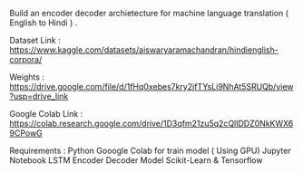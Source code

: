 Build an encoder decoder archietecture for machine language translation ( English to Hindi ) .

Dataset Link : 
https://www.kaggle.com/datasets/aiswaryaramachandran/hindienglish-corpora/

Weights : https://drive.google.com/file/d/1fHq0xebes7kry2jfTYsLi9NhAt5SRUQb/view?usp=drive_link 

Google Colab Link : https://colab.research.google.com/drive/1D3qfm21zu5q2cQlIDDZ0NkKWX69CPowG

Requirements :
Python 
Gooogle Colab for train model ( Using GPU) 
Jupyter Notebook
LSTM 
Encoder Decoder Model 
Scikit-Learn & Tensorflow 
